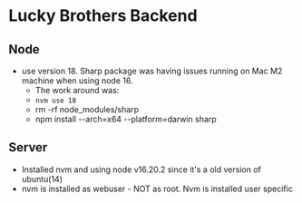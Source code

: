 # Lucky Brothers Backend

## Node

- use version 18. Sharp package was having issues running on Mac M2 machine when using node 16.
  - The work around was:
  - `nvm use 18`
  - rm -rf node_modules/sharp
  - npm install --arch=x64 --platform=darwin sharp


## Server
 - Installed nvm and using node v16.20.2 since it's a old version of ubuntu(14)
 - nvm is installed as webuser - NOT as root. Nvm is installed user specific 
